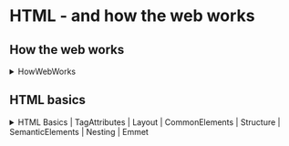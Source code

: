# HTML - and how the web works

## How the web works

<details>
<summary>HowWebWorks</summary>

The world wide web is a network of computers that can exchange information with each other. There
are many different protocols that define the rules on how machines communicate. Browsers use HTTP
(Hypertext Transfer Protocol) to communicate with web servers.

- The URL (Uniform Resource Locator) is the unique address of a resource on the web contains a human
  readable domain name, that needs to be resolved to the technical IP (Internet Protocol) address of
  the web server via a DNS (Domain Name Server)
- The browser sends a **GET** (that's an HTTP method) **request** to load a HTML (Hyper Text Markup
  Language) document from a web server
- The web server sends a **response** containing the document
- Often the HTML code contains references to additional resources (CSS (Cascading Style Sheet)
  files, images, etc.), which the browser then also requests from the server
- The browser **renders** the received content to the screen and makes it interactive
- Browsers might also request additional data from servers later via subsequent **GET** or **POST**
  requests

![html request-response](./img/html-request-response.png)

---

---

</details>
<!-- ---------- ---------- ---------- ---------- ---------- ---------- -->
<!-- ---------- ////////// ---------- ---------- ////////// ---------- -->
<!-- ---------- ---------- ---------- ---------- ---------- ---------- -->

## HTML basics

<details>
<summary>HTML Basics | TagAttributes | Layout | CommonElements | Structure | SemanticElements | Nesting | Emmet</summary>

HTML (Hyper Text Markup Language) is used to express text in a structured way. HTML tags indicate
what kind of element is displayed on the website. For example, a headline is written like this:

```html
<h1>I am a headline!</h1>
```

The content considered as headline is wrapped within an **opening tag** and a **closing tag**. The
whole thing is called an **element**.

Elements are nested into each other to create structure and hierarchy.

```html
<h1>I am a <em>headline!</em></h1>
```

Some elements can't contain any other elements and therefore don't have a closing tag. They are
self-closing and called
[_empty elements_](https://developer.mozilla.org/en-US/docs/Glossary/Empty_element).

```html
<hr />
or
<br />
```

### HTML tag attributes

Some elements require some more information in order to work properly. This information is
specified via attributes, for example:

- the source of an image
  ```html
  <img src="logo.png" alt="The logo of the company." />
  ```
- the destination of an anchor element
  ```html
  <a href="https://example.com"> click me </a>
  ```
- the type of an input element
  ```html
  <input type="date" />
  ```

> 💡 The [MDN web docs](https://developer.mozilla.org/en-US/docs/Web/HTML/Attributes) contain
> detailed information about elements and corresponding attributes.

### Layout of an HTML file

Every HTML document starts with a
[doctype](https://developer.mozilla.org/en-US/docs/Glossary/Doctype) followed by the `<html>`
element, which consists of two main parts:

- The `<head>` contains important meta information for the browser like
  - the charset (utf-8)
  - the favicon displayed in the tab
  - the title of the website
  - CSS and JavaScript files needed for the website
- The `<body>` contains the visible content of the website structured by html elements

```html
<!DOCTYPE html>
<html>
  <head>
    … meta information, additional links to CSS / JavaScript files …
  </head>
  <body>
    … elements displayed on the web page …
  </body>
</html>
```

### List of common HTML elements

| element             | meaning                                                      |
| ------------------- | ------------------------------------------------------------ |
| `<head></head>`     | only once per website, includes meta data and linked files   |
| `<body></body>`     | only once per website, includes the html website content     |
| `<h1></h1>`         | only once per website, a level one heading                   |
| `<h2></h2>`         | a level two heading                                          |
| `<p></p>`           | a paragraph                                                  |
| `<a></a>`           | an anchor (link)                                             |
| `<img>`             | an image (self-closing / empty)                              |
| `<form></form>`     | a form element                                               |
| `<input>`           | an input field (self-closing / empty)                        |
| `<button></button>` | a clickable element equipped with some kind of functionality |

> 💡 A comprehensive [list of all html elements can be found at the MDN web docs](https://developer.mozilla.org/en-US/docs/Web/HTML/Element#inline_text_semantics).

---

### Structuring a Website

Developers have two main tools to express a meaningful structure in a website:

1.  Using semantic HTML elements
2.  Nesting / grouping of HTML elements

### Semantic HTML

Semantic HTML elements not only divide the content of the web page into distinct parts, but also
describe the function or purpose of the elements. This has two major benefits:

- The HTML becomes more understandable for other developers
- Accessibility tools and search engines can interpret the website

Therefore, one should use semantic HTML elements whenever possible.

### List of Semantic HTML elements

| element                 | meaning                                                                                                             |
| ----------------------- | ------------------------------------------------------------------------------------------------------------------- |
| `<main></main>`         | only once per website, includes the main content of the page                                                        |
| `<section></section>`   | a generic standalone section of a document                                                                          |
| `<ul></ul>`/`<ol></ol>` | a list of elements with the same structure, only has `<li>` elements as direct children                             |
| `<nav></nav>`           | a navigation bar                                                                                                    |
| `<aside></aside>`       | element representing a portion of a document whose content is only indirectly related to the main content           |
| `<article></article>`   | representing a self-containing part of the website, which is intended to be independently distributable or reusable |
| `<header></header>`     | representing introductory content, typically a group of introductory or navigational aids                           |
| `<footer></footer>`     | typically contains information about the author of the section, copyright data or links to related documents        |

> 💡 You can find a comprehensive [list of semantic html elements in the MDN web docs](https://developer.mozilla.org/en-US/docs/Glossary/Semantics).

### Nesting HTML elements

Nesting groups elements together in a meaningful way. The element containing the other elements is
called the **parent element**, which contains one or more **child elements**.

The following cases are typical examples of nested elements:

- ```html
  <ul>
    <li>first item</li>
    <li>second item</li>
    <li>third item</li>
  </ul>
  ```
- ```html
  <article>
    <h2>Some headline</h2>
    <p>I am a paragraph…</p>
    <a href="https://www.github.com">a link to another website</a>
  </article>
  ```
- ```html
  <button>
    <img src="arrow.svg" />
    <span> submit </span>
  </button>
  ```

Below is a sketch of how semantic elements can be nested in a web page.<br><br>
<img src="./assets/sectioning-elements.png" width=700 />

### Emmet

Visual Studio Code has a useful tool called Emmet which lets you autocomplete a lot of code by just
typing certain snippets and pressing the <kbd>Tab</kbd> key afterwards. Try these snippets inside an
HTML file and see what happens:

- `!`
- `.highlight`
- `button#red`
- `ul>li.card\*10`

> 💡 You can learn about more Emmet commands in
> [this cheat-sheet](https://coolcheatsheet.com/toolkit/emmet)

---

#### Resources

- [MDN: Introduction to HTML](https://developer.mozilla.org/en-US/docs/Learn/HTML/Introduction_to_HTML)
- [MDN: Getting started with HTML](https://developer.mozilla.org/en-US/docs/Learn/HTML/Introduction_to_HTML/Getting_started)
- [MDN: HTML Elements](https://developer.mozilla.org/en-US/docs/Web/HTML/Element)
- [MDN: Semantic elements: Glossary](https://developer.mozilla.org/en-US/docs/Glossary/Semantics)
- [MDN: HTML attributes](https://developer.mozilla.org/en-US/docs/Web/HTML/Attributes)

---

---

<!-- ---------- ---------- ---------- ---------- ---------- ---------- -->
<!-- ---------- ////////// ---------- ---------- ////////// ---------- -->
<!-- ---------- ---------- ---------- ---------- ---------- ---------- -->
</details>
